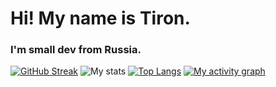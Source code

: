 # Hi! My name is Tiron.
### I'm small dev from Russia.
[![GitHub Streak](https://github-readme-streak-stats.herokuapp.com?user=Tironflap&theme=dark&border_radius=4.4&date_format=j%20M%5B%20Y%5D)](https://git.io/streak-stats)
![My stats](https://github-readme-stats.vercel.app/api?username=tironflap&show_icons=true&theme=dark)
[![Top Langs](https://github-readme-stats.vercel.app/api/top-langs/?username=Tironflap&layout=compact&show_icons=true&theme=dark)](https://github.com/anuraghazra/github-readme-stats)
[![My activity graph](https://github-readme-activity-graph.cyclic.app/graph?username=tironflap)](https://github.com/ashutosh00710/github-readme-activity-graph)
